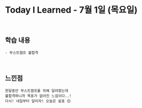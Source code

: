 # Today I Learned - 7월 1일 (목요일)

<br>

## 학습 내용
```
- 부스트캠프 불합격
```

<br>

## 느낀점
```
한달동안 부스트캠프를 위해 달려왔는데 
불합격하니까 목표가 없어진 느낌이다..!
다시! 내일부터 달리자! 오늘은 쉼표 😌
```


